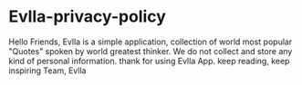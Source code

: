 # Evlla-privacy-policy
Hello Friends,
Evlla is a simple application, collection of world most popular "Quotes" spoken by world greatest thinker.
We do not collect and store any kind of personal information.
thank for using Evlla App.
keep reading, keep inspiring
Team, Evlla
